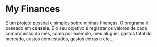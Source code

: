 # My Finances
É um projeto pessoal e simples sobre minhas finanças. O programa é baseado em **console**. E o seu objetivo é registrar os valores de cada compromisso do mês, como por exemplo, meu aluguel, gastos total do mercado, custos com estudos, gastos extras e etc...